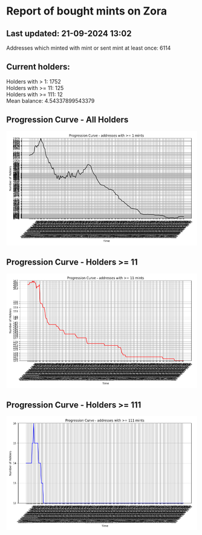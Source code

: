 # Report of bought mints on Zora
## Last updated: 21-09-2024 13:02
Addresses which minted with mint or sent mint at least once: 6114

## Current holders:
Holders with > 1: 1752  
Holders with >= 11: 125  
Holders with >= 111: 12  
Mean balance: 4.54337899543379  

## Progression Curve - All Holders
![addresses with >= 1 mint](progression_curve_all.png)
## Progression Curve - Holders >= 11
![addresses with >= 11 mints](progression_curve_gt_11.png)
## Progression Curve - Holders >= 111
![addresses with >= 111 mints](progression_curve_gt_111.png)

